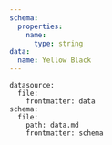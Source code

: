 ```yaml
---
schema:
  properties:
    name:
      type: string
data:
  name: Yellow Black
---
```


```yaml-data-entry
datasource:
  file:
    frontmatter: data
schema:
  file:
    path: data.md
    frontmatter: schema
```
